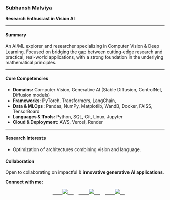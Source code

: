 ### **Subhansh Malviya**
**Research Enthusiast in Vision AI**

---

#### **Summary**
An AI/ML explorer and researcher specializing in Computer Vision & Deep Learning. Focused on bridging the gap between cutting-edge research and practical, real-world applications, with a strong foundation in the underlying mathematical principles.

---

#### **Core Competencies**

* **Domains:** Computer Vision, Generative AI (Stable Diffusion, ControlNet, Diffusion models)
* **Frameworks:** PyTorch, Transformers, LangChain, 
* **Data & MLOps:** Pandas, NumPy, Matplotlib, WandB, Docker, FAISS, TensorBoard
* **Languages & Tools:** Python, SQL, Git, Linux, Jupyter
* **Cloud & Deployment:** AWS, Vercel, Render
  
---

#### **Research Interests**

* Optimization of architectures combining vision and language.

#### **Collaboration**

Open to collaborating on impactful & **innovative generative AI applications**.

**Connect with me:**

<p align="center">
      <a href="https://huggingface.co/Subh775">
        <img src="https://img.shields.io/badge/HuggingFace-Models_&_Datasets-yellow?logo=huggingface" />
    </a>
    <a href="mailto:subhansh4268@gmail.com">
        <img src="https://img.shields.io/badge/Email-Contact_Me-red?logo=gmail&logoColor=white" />
    </a>
    <a href="https://www.linkedin.com/in/subhansh-malviya-a43b5b28b/">
        <img src="https://img.shields.io/badge/LinkedIn-Connect-blue?logo=linkedin&logoColor=white" />
    </a>
</p>
